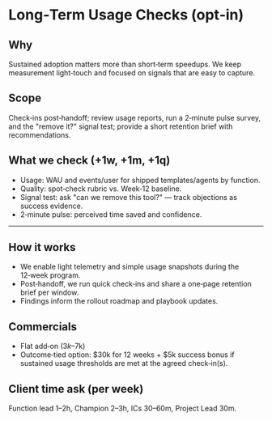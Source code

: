 # Long‑Term Usage Checks (opt‑in)

## Why

Sustained adoption matters more than short‑term speedups. We keep measurement light‑touch and focused on signals that are easy to capture.

## Scope

Check‑ins post‑handoff; review usage reports, run a 2‑minute pulse survey, and the "remove it?" signal test; provide a short retention brief with recommendations.

## What we check (+1w, +1m, +1q)

- Usage: WAU and events/user for shipped templates/agents by function.
- Quality: spot‑check rubric vs. Week‑12 baseline.
- Signal test: ask "can we remove this tool?" — track objections as success evidence.
- 2‑minute pulse: perceived time saved and confidence.

---

## How it works

- We enable light telemetry and simple usage snapshots during the 12‑week program.
- Post‑handoff, we run quick check‑ins and share a one‑page retention brief per window.
- Findings inform the rollout roadmap and playbook updates.

## Commercials

- Flat add‑on ($3k–$7k)
- Outcome‑tied option: $30k for 12 weeks + $5k success bonus if sustained usage thresholds are met at the agreed check‑in(s).

## Client time ask (per week)

Function lead 1–2h, Champion 2–3h, ICs 30–60m, Project Lead 30m.
